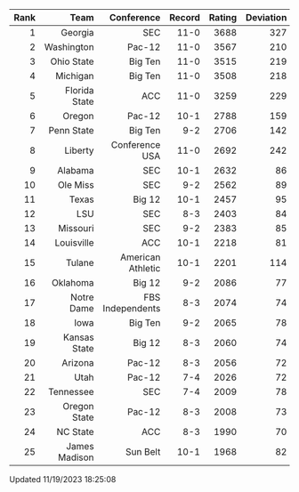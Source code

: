| Rank  | Team                 | Conference           | Record   | Rating | Deviation |
| ---:  | ---:                 | ---:                 | ---:     | ---:   | ---:      |
| 1     | Georgia              | SEC                  | 11-0     | 3688   | 327       |
| 2     | Washington           | Pac-12               | 11-0     | 3567   | 210       |
| 3     | Ohio State           | Big Ten              | 11-0     | 3515   | 219       |
| 4     | Michigan             | Big Ten              | 11-0     | 3508   | 218       |
| 5     | Florida State        | ACC                  | 11-0     | 3259   | 229       |
| 6     | Oregon               | Pac-12               | 10-1     | 2788   | 159       |
| 7     | Penn State           | Big Ten              | 9-2      | 2706   | 142       |
| 8     | Liberty              | Conference USA       | 11-0     | 2692   | 242       |
| 9     | Alabama              | SEC                  | 10-1     | 2632   | 86        |
| 10    | Ole Miss             | SEC                  | 9-2      | 2562   | 89        |
| 11    | Texas                | Big 12               | 10-1     | 2457   | 95        |
| 12    | LSU                  | SEC                  | 8-3      | 2403   | 84        |
| 13    | Missouri             | SEC                  | 9-2      | 2383   | 85        |
| 14    | Louisville           | ACC                  | 10-1     | 2218   | 81        |
| 15    | Tulane               | American Athletic    | 10-1     | 2201   | 114       |
| 16    | Oklahoma             | Big 12               | 9-2      | 2086   | 77        |
| 17    | Notre Dame           | FBS Independents     | 8-3      | 2074   | 74        |
| 18    | Iowa                 | Big Ten              | 9-2      | 2065   | 78        |
| 19    | Kansas State         | Big 12               | 8-3      | 2060   | 74        |
| 20    | Arizona              | Pac-12               | 8-3      | 2056   | 72        |
| 21    | Utah                 | Pac-12               | 7-4      | 2026   | 72        |
| 22    | Tennessee            | SEC                  | 7-4      | 2009   | 78        |
| 23    | Oregon State         | Pac-12               | 8-3      | 2008   | 73        |
| 24    | NC State             | ACC                  | 8-3      | 1990   | 70        |
| 25    | James Madison        | Sun Belt             | 10-1     | 1968   | 82        |

Updated 11/19/2023 18:25:08
